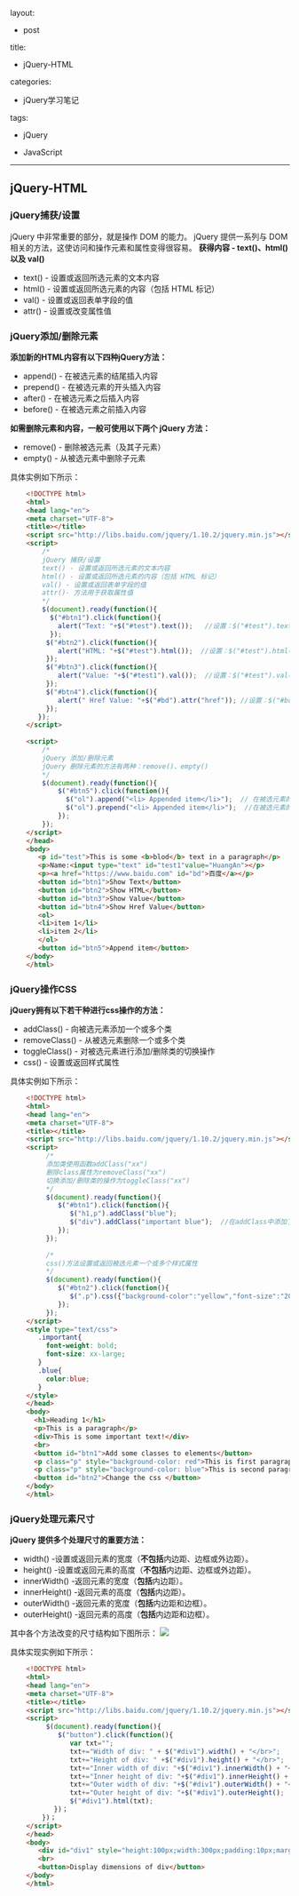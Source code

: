layout:

- post

title:

- jQuery-HTML

categories:

- jQuery学习笔记

tags: 

- jQuery

- JavaScript

---
## **jQuery-HTML** ##

### **jQuery捕获/设置** ###
jQuery 中非常重要的部分，就是操作 DOM 的能力。
jQuery 提供一系列与 DOM 相关的方法，这使访问和操作元素和属性变得很容易。
**获得内容 - text()、html() 以及 val()**
- text() - 设置或返回所选元素的文本内容
- html() - 设置或返回所选元素的内容（包括 HTML 标记）
- val()  - 设置或返回表单字段的值
- attr() - 设置或改变属性值

<!--more-->

### **jQuery添加/删除元素** ###
**添加新的HTML内容有以下四种jQuery方法：**
- append()  - 在被选元素的结尾插入内容
- prepend() - 在被选元素的开头插入内容
- after()   - 在被选元素之后插入内容
- before()  - 在被选元素之前插入内容

**如需删除元素和内容，一般可使用以下两个 jQuery 方法：**
- remove() - 删除被选元素（及其子元素）
- empty()  - 从被选元素中删除子元素

具体实例如下所示：
```html
    <!DOCTYPE html>
    <html>
    <head lang="en">
    <meta charset="UTF-8">
    <title></title>
    <script src="http://libs.baidu.com/jquery/1.10.2/jquery.min.js"></script>
    <script>
        /*
        jQuery 捕获/设置
        text() - 设置或返回所选元素的文本内容
        html() - 设置或返回所选元素的内容（包括 HTML 标记）
        val() - 设置或返回表单字段的值
        attr()- 方法用于获取属性值
        */
        $(document).ready(function(){
          $("#btn1").click(function(){
            alert("Text: "+$("#test").text());   //设置：$("#test").text("Hello World")
          });
         $("#btn2").click(function(){
            alert("HTML: "+$("#test").html());  //设置：$("#test").html("<b>Hello World</b>")
         });
         $("#btn3").click(function(){
            alert("Value: "+$("#test1").val());  //设置：$("#test").val("Jack")
         });
         $("#btn4").click(function(){
            alert(" Href Value: "+$("#bd").attr("href")); //设置：$("#bd").attr("href","https://sina.cn")
         });
       });
    </script>
    
    <script>
        /*
        jQuery 添加/删除元素
        jQuery 删除元素的方法有两种：remove()、empty()
        */
        $(document).ready(function(){
            $("#btn5").click(function(){
              $("ol").append("<li> Appended item</li>");  // 在被选元素的结尾插入内容
              $("ol").prepend("<li> Appended item</li>");  //在被选元素的开头插入内容
            });
        });
    </script>
    </head>
    <body>
       <p id="test">This is some <b>blod</b> text in a paragraph</p>
       <p>Name:<input type="text" id="test1"value="HuangAn"></p>
       <p><a href="https://www.baidu.com" id="bd">百度</a></p>
       <button id="btn1">Show Text</button>
       <button id="btn2">Show HTML</button>
       <button id="btn3">Show Value</button>
       <button id="btn4">Show Href Value</button>
       <ol>
       <li>item 1</li>
       <li>item 2</li>
       </ol>
       <button id="btn5">Append item</button>
    </body>
    </html>
```

### **jQuery操作CSS** ###
**jQuery拥有以下若干种进行css操作的方法：**
- addClass() - 向被选元素添加一个或多个类
- removeClass() - 从被选元素删除一个或多个类
- toggleClass() - 对被选元素进行添加/删除类的切换操作
- css() - 设置或返回样式属性

具体实例如下所示：
```html
    <!DOCTYPE html>
    <html>
    <head lang="en">
    <meta charset="UTF-8">
    <title></title>
    <script src="http://libs.baidu.com/jquery/1.10.2/jquery.min.js"></script>
    <script>
         /*
         添加类使用函数addClass("xx")
         删除class属性为removeClass("xx")
         切换添加/删除类的操作为toggleClass("xx")
         */
         $(document).ready(function(){
            $("#btn1").click(function(){
               $("h1,p").addClass("blue");
               $("div").addClass("important blue");  //在addClass中添加了多个类
            });
         });
    
         /*
         css()方法设置或返回被选元素一个或多个样式属性
         */
         $(document).ready(function(){
            $("#btn2").click(function(){
               $(".p").css({"background-color":"yellow","font-size":"200%"});
            });
         });
    </script>
    <style type="text/css">
       .important{
         font-weight: bold;
         font-size: xx-large;
       }
       .blue{
         color:blue;
       }
    </style>
    </head>
    <body>
      <h1>Heading 1</h1>
      <p>This is a paragraph</p>
      <div>This is some important text!</div>
      <br>
      <button id="btn1">Add some classes to elements</button>
      <p class="p" style="background-color: red">This is first paragraph</p>
      <p class="p" style="background-color: blue">This is second paragraph</p>
      <button id="btn2">Change the css </button>
    </body>
    </html>
```
### **jQuery处理元素尺寸** ###
**jQuery 提供多个处理尺寸的重要方法：**
- width()  -设置或返回元素的宽度（**不包括**内边距、边框或外边距）。
- height()  -设置或返回元素的高度（**不包括**内边距、边框或外边距）。
- innerWidth() -返回元素的宽度（**包括**内边距）。
- innerHeight() -返回元素的高度（**包括**内边距）。
- outerWidth() -返回元素的宽度（**包括**内边距和边框）。
- outerHeight() -返回元素的高度（**包括**内边距和边框）。

其中各个方法改变的尺寸结构如下图所示：
![](http://i.imgur.com/jI4cKck.gif)


具体实现实例如下所示：
```html
    <!DOCTYPE html>
    <html>
    <head lang="en">
    <meta charset="UTF-8">
    <title></title>
    <script src="http://libs.baidu.com/jquery/1.10.2/jquery.min.js"></script>
    <script>
         $(document).ready(function(){
            $("button").click(function(){
               var txt="";
               txt+="Width of div: " + $("#div1").width() + "</br>";
               txt+="Height of div: " +$("#div1").height() + "</br>";
               txt+="Inner width of div: "+$("#div1").innerWidth() + "</br>";
               txt+="Inner height of div: "+$("#div1").innerHeight() + "</br>";
               txt+="Outer width of div: "+$("#div1").outerWidth() + "</br>";
               txt+="Outer height of div: "+$("#div1").outerHeight();
               $("#div1").html(txt);
           })；
        })；
    </script>
    </head>
    <body>
       <div id="div1" style="height:100px;width:300px;padding:10px;margin:3px;border:1px solid blue;background-color:lightblue;"></div>
       <br>
       <button>Display dimensions of div</button>
    </body>
    </html>
```

